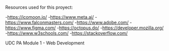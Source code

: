 Resources used for this proyect:

-https://icomoon.io/
-https://www.meta.ai/
-https://www.falconmasters.com/
-https://www.adobe.com/
-https://www.figma.com/
-https://octopus.do/
-https://developer.mozilla.org/
-https://www.w3schools.com/
-https://stackoverflow.com/

UDC PA Module 1 - Web Development
